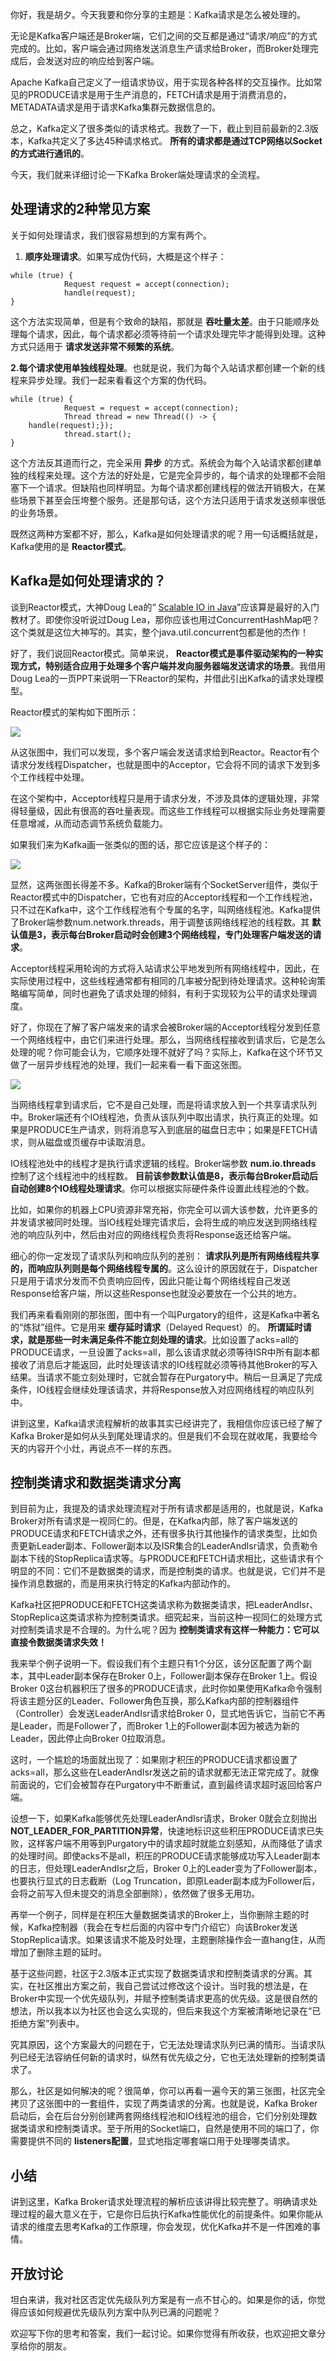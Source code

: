 你好，我是胡夕。今天我要和你分享的主题是：Kafka请求是怎么被处理的。

无论是Kafka客户端还是Broker端，它们之间的交互都是通过“请求/响应”的方式完成的。比如，客户端会通过网络发送消息生产请求给Broker，而Broker处理完成后，会发送对应的响应给到客户端。

Apache Kafka自己定义了一组请求协议，用于实现各种各样的交互操作。比如常见的PRODUCE请求是用于生产消息的，FETCH请求是用于消费消息的，METADATA请求是用于请求Kafka集群元数据信息的。

总之，Kafka定义了很多类似的请求格式。我数了一下，截止到目前最新的2.3版本，Kafka共定义了多达45种请求格式。 **所有的请求都是通过TCP网络以Socket的方式进行通讯的**。

今天，我们就来详细讨论一下Kafka Broker端处理请求的全流程。

## 处理请求的2种常见方案

关于如何处理请求，我们很容易想到的方案有两个。

1. **顺序处理请求**。如果写成伪代码，大概是这个样子：

```
while (true) {
            Request request = accept(connection);
            handle(request);
}

```

这个方法实现简单，但是有个致命的缺陷，那就是 **吞吐量太差**。由于只能顺序处理每个请求，因此，每个请求都必须等待前一个请求处理完毕才能得到处理。这种方式只适用于 **请求发送非常不频繁的系统**。

**2.每个请求使用单独线程处理**。也就是说，我们为每个入站请求都创建一个新的线程来异步处理。我们一起来看看这个方案的伪代码。

```
while (true) {
            Request = request = accept(connection);
            Thread thread = new Thread(() -> {
	handle(request);});
            thread.start();
}

```

这个方法反其道而行之，完全采用 **异步** 的方式。系统会为每个入站请求都创建单独的线程来处理。这个方法的好处是，它是完全异步的，每个请求的处理都不会阻塞下一个请求。但缺陷也同样明显。为每个请求都创建线程的做法开销极大，在某些场景下甚至会压垮整个服务。还是那句话，这个方法只适用于请求发送频率很低的业务场景。

既然这两种方案都不好，那么，Kafka是如何处理请求的呢？用一句话概括就是，Kafka使用的是 **Reactor模式**。

## Kafka是如何处理请求的？

谈到Reactor模式，大神Doug Lea的“ [Scalable IO in Java](http://gee.cs.oswego.edu/dl/cpjslides/nio.pdf)”应该算是最好的入门教材了。即使你没听说过Doug Lea，那你应该也用过ConcurrentHashMap吧？这个类就是这位大神写的。其实，整个java.util.concurrent包都是他的杰作！

好了，我们说回Reactor模式。简单来说， **Reactor模式是事件驱动架构的一种实现方式，特别适合应用于处理多个客户端并发向服务器端发送请求的场景**。我借用Doug Lea的一页PPT来说明一下Reactor的架构，并借此引出Kafka的请求处理模型。

Reactor模式的架构如下图所示：

![](https://static001.geekbang.org/resource/image/5b/3c/5bf8e3e8d35d1ac62yydb092700b683c.jpg?wh=3770*1801)

从这张图中，我们可以发现，多个客户端会发送请求给到Reactor。Reactor有个请求分发线程Dispatcher，也就是图中的Acceptor，它会将不同的请求下发到多个工作线程中处理。

在这个架构中，Acceptor线程只是用于请求分发，不涉及具体的逻辑处理，非常得轻量级，因此有很高的吞吐量表现。而这些工作线程可以根据实际业务处理需要任意增减，从而动态调节系统负载能力。

如果我们来为Kafka画一张类似的图的话，那它应该是这个样子的：

![](https://static001.geekbang.org/resource/image/b3/81/b3yy7c6ca1c6244f3f9d2268209a9081.jpg?wh=3618*1716)

显然，这两张图长得差不多。Kafka的Broker端有个SocketServer组件，类似于Reactor模式中的Dispatcher，它也有对应的Acceptor线程和一个工作线程池，只不过在Kafka中，这个工作线程池有个专属的名字，叫网络线程池。Kafka提供了Broker端参数num.network.threads，用于调整该网络线程池的线程数。其 **默认值是3，表示每台Broker启动时会创建3个网络线程，专门处理客户端发送的请求**。

Acceptor线程采用轮询的方式将入站请求公平地发到所有网络线程中，因此，在实际使用过程中，这些线程通常都有相同的几率被分配到待处理请求。这种轮询策略编写简单，同时也避免了请求处理的倾斜，有利于实现较为公平的请求处理调度。

好了，你现在了解了客户端发来的请求会被Broker端的Acceptor线程分发到任意一个网络线程中，由它们来进行处理。那么，当网络线程接收到请求后，它是怎么处理的呢？你可能会认为，它顺序处理不就好了吗？实际上，Kafka在这个环节又做了一层异步线程池的处理，我们一起来看一看下面这张图。

![](https://static001.geekbang.org/resource/image/41/95/41e0a69ed649f9c5yyea390edcd79a95.jpg?wh=3537*2088)

当网络线程拿到请求后，它不是自己处理，而是将请求放入到一个共享请求队列中。Broker端还有个IO线程池，负责从该队列中取出请求，执行真正的处理。如果是PRODUCE生产请求，则将消息写入到底层的磁盘日志中；如果是FETCH请求，则从磁盘或页缓存中读取消息。

IO线程池处中的线程才是执行请求逻辑的线程。Broker端参数 **num.io.threads** 控制了这个线程池中的线程数。 **目前该参数默认值是8，表示每台Broker启动后自动创建8个IO线程处理请求**。你可以根据实际硬件条件设置此线程池的个数。

比如，如果你的机器上CPU资源非常充裕，你完全可以调大该参数，允许更多的并发请求被同时处理。当IO线程处理完请求后，会将生成的响应发送到网络线程池的响应队列中，然后由对应的网络线程负责将Response返还给客户端。

细心的你一定发现了请求队列和响应队列的差别： **请求队列是所有网络线程共享的，而响应队列则是每个网络线程专属的**。这么设计的原因就在于，Dispatcher只是用于请求分发而不负责响应回传，因此只能让每个网络线程自己发送Response给客户端，所以这些Response也就没必要放在一个公共的地方。

我们再来看看刚刚的那张图，图中有一个叫Purgatory的组件，这是Kafka中著名的“炼狱”组件。它是用来 **缓存延时请求**（Delayed Request）的。 **所谓延时请求，就是那些一时未满足条件不能立刻处理的请求**。比如设置了acks=all的PRODUCE请求，一旦设置了acks=all，那么该请求就必须等待ISR中所有副本都接收了消息后才能返回，此时处理该请求的IO线程就必须等待其他Broker的写入结果。当请求不能立刻处理时，它就会暂存在Purgatory中。稍后一旦满足了完成条件，IO线程会继续处理该请求，并将Response放入对应网络线程的响应队列中。

讲到这里，Kafka请求流程解析的故事其实已经讲完了，我相信你应该已经了解了Kafka Broker是如何从头到尾处理请求的。但是我们不会现在就收尾，我要给今天的内容开个小灶，再说点不一样的东西。

## 控制类请求和数据类请求分离

到目前为止，我提及的请求处理流程对于所有请求都是适用的，也就是说，Kafka Broker对所有请求是一视同仁的。但是，在Kafka内部，除了客户端发送的PRODUCE请求和FETCH请求之外，还有很多执行其他操作的请求类型，比如负责更新Leader副本、Follower副本以及ISR集合的LeaderAndIsr请求，负责勒令副本下线的StopReplica请求等。与PRODUCE和FETCH请求相比，这些请求有个明显的不同：它们不是数据类的请求，而是控制类的请求。也就是说，它们并不是操作消息数据的，而是用来执行特定的Kafka内部动作的。

Kafka社区把PRODUCE和FETCH这类请求称为数据类请求，把LeaderAndIsr、StopReplica这类请求称为控制类请求。细究起来，当前这种一视同仁的处理方式对控制类请求是不合理的。为什么呢？因为 **控制类请求有这样一种能力：它可以直接令数据类请求失效！**

我来举个例子说明一下。假设我们有个主题只有1个分区，该分区配置了两个副本，其中Leader副本保存在Broker 0上，Follower副本保存在Broker 1上。假设Broker 0这台机器积压了很多的PRODUCE请求，此时你如果使用Kafka命令强制将该主题分区的Leader、Follower角色互换，那么Kafka内部的控制器组件（Controller）会发送LeaderAndIsr请求给Broker 0，显式地告诉它，当前它不再是Leader，而是Follower了，而Broker 1上的Follower副本因为被选为新的Leader，因此停止向Broker 0拉取消息。

这时，一个尴尬的场面就出现了：如果刚才积压的PRODUCE请求都设置了acks=all，那么这些在LeaderAndIsr发送之前的请求就都无法正常完成了。就像前面说的，它们会被暂存在Purgatory中不断重试，直到最终请求超时返回给客户端。

设想一下，如果Kafka能够优先处理LeaderAndIsr请求，Broker 0就会立刻抛出 **NOT\_LEADER\_FOR\_PARTITION异常**，快速地标识这些积压PRODUCE请求已失败，这样客户端不用等到Purgatory中的请求超时就能立刻感知，从而降低了请求的处理时间。即使acks不是all，积压的PRODUCE请求能够成功写入Leader副本的日志，但处理LeaderAndIsr之后，Broker 0上的Leader变为了Follower副本，也要执行显式的日志截断（Log Truncation，即原Leader副本成为Follower后，会将之前写入但未提交的消息全部删除），依然做了很多无用功。

再举一个例子，同样是在积压大量数据类请求的Broker上，当你删除主题的时候，Kafka控制器（我会在专栏后面的内容中专门介绍它）向该Broker发送StopReplica请求。如果该请求不能及时处理，主题删除操作会一直hang住，从而增加了删除主题的延时。

基于这些问题，社区于2.3版本正式实现了数据类请求和控制类请求的分离。其实，在社区推出方案之前，我自己尝试过修改这个设计。当时我的想法是，在Broker中实现一个优先级队列，并赋予控制类请求更高的优先级。这是很自然的想法，所以我本以为社区也会这么实现的，但后来我这个方案被清晰地记录在“已拒绝方案”列表中。

究其原因，这个方案最大的问题在于，它无法处理请求队列已满的情形。当请求队列已经无法容纳任何新的请求时，纵然有优先级之分，它也无法处理新的控制类请求了。

那么，社区是如何解决的呢？很简单，你可以再看一遍今天的第三张图，社区完全拷贝了这张图中的一套组件，实现了两类请求的分离。也就是说，Kafka Broker启动后，会在后台分别创建两套网络线程池和IO线程池的组合，它们分别处理数据类请求和控制类请求。至于所用的Socket端口，自然是使用不同的端口了，你需要提供不同的 **listeners配置**，显式地指定哪套端口用于处理哪类请求。

## 小结

讲到这里，Kafka Broker请求处理流程的解析应该讲得比较完整了。明确请求处理过程的最大意义在于，它是你日后执行Kafka性能优化的前提条件。如果你能从请求的维度去思考Kafka的工作原理，你会发现，优化Kafka并不是一件困难的事情。

## 开放讨论

坦白来讲，我对社区否定优先级队列方案是有一点不甘心的。如果是你的话，你觉得应该如何规避优先级队列方案中队列已满的问题呢？

欢迎写下你的思考和答案，我们一起讨论。如果你觉得有所收获，也欢迎把文章分享给你的朋友。